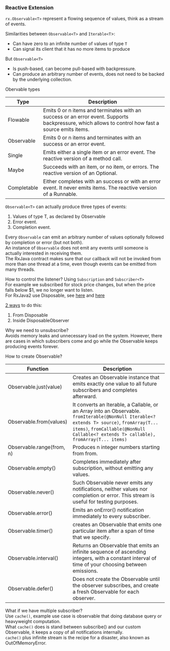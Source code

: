 ### Reactive Extension

`rx.Observable<T>` represent a flowing sequence of values, think as a stream of events.

Similarities between `Observable<T>` and `Iterable<T`>:  
- Can have zero to an infinite number of values of type `T`  
- Can signal its client that it has no more items to produce

But `Observable<T>`  
- Is push-based, can become pull-based with backpressure.  
- Can produce an arbitrary number of events, does not need to be backed by the underlying collection.

Obervable types

| Type | Description | 
| --- | --- |
| Flowable<T> | Emits 0 or n items and terminates with an success or an error event. Supports backpressure, which allows to control how fast a source emits items. |
| Observable<T> | Emits 0 or n items and terminates with an success or an error event. |
| Single<T> | Emits either a single item or an error event. The reactive version of a method call. |
| Maybe<T> | Succeeds with an item, or no item, or errors. The reactive version of an Optional. |
| Completable | Either completes with an success or with an error event. It never emits items. The reactive version of a Runnable. |

`Observable<T>` can actually produce three types of events:  
1. Values of type T, as declared by Observable  
2. Error event.  
3. Completion event.

Every `Observable` can emit an arbitrary number of values optionally followed by completion or error (but not both).  
An instance of `Observable` does not emit any events until someone is actually interested in receiving them.  
The RxJava contract makes sure that our callback will not be invoked from more than one thread at a time, even though events can be emitted from many threads.

How to control the listener? Using `Subscription` and `Subscriber<T>`  
For example we subscribed for stock price changes, but when the price falls below $1, we no longer want to listen.  
For RxJava2 use Disposable, see [here](https://www.rallyhealth.com/coding/migrating-to-rxjava-2) and [here](https://www.vogella.com/tutorials/RxJava/article.html)  

[2 ways](https://github.com/bluething/exercisereactive/blob/main/reactiveprogrammingwithrxjava/src/test/java/io/github/bluething/reactive/reactiveprogrammingwithrxjava/ch2/SampleCode.java) to do this:  
1. From Disposable  
2. Inside DisposableObserver

Why we need to unsubscribe?  
Avoids memory leaks and unnecessary load on the system. However, there are cases in which subscribers come and go while the Observable keeps producing events forever.

How to create Observable?

| Function | Description |
| --- | --- |
| Observable.just(value) | Creates an Observable instance that emits exactly one value to all future subscribers and completes afterward. |
| Observable.from(values) | It converts an Iterable, a Callable, or an Array into an Observable. `fromIterable(@NonNull Iterable<? extends T> source)`,  `fromArray(T... items)`, `fromCallable(@NonNull Callable<? extends T> callable), fromArray(T... items)`|
| Observable.range(from, n) | Produces n integer numbers starting from from. |
| Observable.empty() | Completes immediately after subscription, without emitting any values. |
| Observable.never() | Such Observable never emits any notifications, neither values nor completion or error. This stream is useful for testing purposes. |
| Observable.error() | Emits an onError() notification immediately to every subscriber. |
| Observable.timer() | creates an Observable that emits one particular item after a span of time that we specify.|
| Observable.interval() | Returns an Observable that emits an infinite sequence of ascending integers, with a constant interval of time of your choosing between emissions.|
| Observable.defer() | Does not create the Observable until the observer subscribes, and create a fresh Observable for each observer.|

What if we have multiple subscriber?  
Use `cache()`, example use case is observable that doing database query or heavyweight computation.  
What `cache()` does is stand between subscribe() and our custom Observable, it keeps a copy of all notifications internally.  
`cache()` plus infinite stream is the recipe for a disaster, also known as OutOfMemoryError.